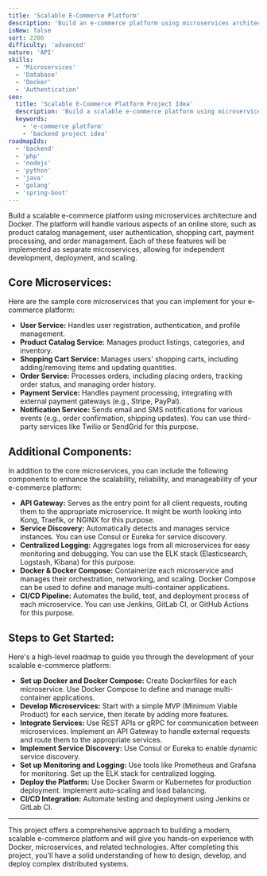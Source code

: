 ```yaml
---
title: 'Scalable E-Commerce Platform'
description: 'Build an e-commerce platform using microservices architecture.'
isNew: false
sort: 2200
difficulty: 'advanced'
nature: 'API'
skills:
  - 'Microservices'
  - 'Database'
  - 'Docker'
  - 'Authentication'
seo:
  title: 'Scalable E-Commerce Platform Project Idea'
  description: 'Build a scalable e-commerce platform using microservices architecture and Docker.'
  keywords:
    - 'e-commerce platform'
    - 'backend project idea'
roadmapIds:
  - 'backend'
  - 'php'
  - 'nodejs'
  - 'python'
  - 'java'
  - 'golang'
  - 'spring-boot'
---
```


Build a scalable e-commerce platform using microservices architecture and Docker. The platform will handle various aspects of an online store, such as product catalog management, user authentication, shopping cart, payment processing, and order management. Each of these features will be implemented as separate microservices, allowing for independent development, deployment, and scaling.

## Core Microservices:

Here are the sample core microservices that you can implement for your e-commerce platform:

- **User Service:** Handles user registration, authentication, and profile management.
- **Product Catalog Service:** Manages product listings, categories, and inventory.
- **Shopping Cart Service:** Manages users' shopping carts, including adding/removing items and updating quantities.
- **Order Service:** Processes orders, including placing orders, tracking order status, and managing order history.
- **Payment Service:**  Handles payment processing, integrating with external payment gateways (e.g., Stripe, PayPal).
- **Notification Service:** Sends email and SMS notifications for various events (e.g., order confirmation, shipping updates). You can use third-party services like Twilio or SendGrid for this purpose.

## **Additional Components:**

In addition to the core microservices, you can include the following components to enhance the scalability, reliability, and manageability of your e-commerce platform:

- **API Gateway:** Serves as the entry point for all client requests, routing them to the appropriate microservice. It might be worth looking into Kong, Traefik, or NGINX for this purpose.
- **Service Discovery:** Automatically detects and manages service instances. You can use Consul or Eureka for service discovery.
- **Centralized Logging:** Aggregates logs from all microservices for easy monitoring and debugging. You can use the ELK stack (Elasticsearch, Logstash, Kibana) for this purpose.
- **Docker & Docker Compose:** Containerize each microservice and manages their orchestration, networking, and scaling. Docker Compose can be used to define and manage multi-container applications.
- **CI/CD Pipeline:** Automates the build, test, and deployment process of each microservice. You can use Jenkins, GitLab CI, or GitHub Actions for this purpose.

## Steps to Get Started:

Here's a high-level roadmap to guide you through the development of your scalable e-commerce platform:

- **Set up Docker and Docker Compose:** Create Dockerfiles for each microservice. Use Docker Compose to define and manage multi-container applications.
- **Develop Microservices:** Start with a simple MVP (Minimum Viable Product) for each service, then iterate by adding more features.
- **Integrate Services:** Use REST APIs or gRPC for communication between microservices. Implement an API Gateway to handle external requests and route them to the appropriate services.
- **Implement Service Discovery:** Use Consul or Eureka to enable dynamic service discovery.
- **Set up Monitoring and Logging:** Use tools like Prometheus and Grafana for monitoring. Set up the ELK stack for centralized logging.
- **Deploy the Platform:** Use Docker Swarm or Kubernetes for production deployment. Implement auto-scaling and load balancing.
- **CI/CD Integration:** Automate testing and deployment using Jenkins or GitLab CI.

<hr />

This project offers a comprehensive approach to building a modern, scalable e-commerce platform and will give you hands-on experience with Docker, microservices, and related technologies. After completing this project, you'll have a solid understanding of how to design, develop, and deploy complex distributed systems.